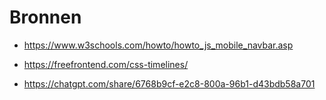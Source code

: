 # Bronnen

- https://www.w3schools.com/howto/howto_js_mobile_navbar.asp

- https://freefrontend.com/css-timelines/

- https://chatgpt.com/share/6768b9cf-e2c8-800a-96b1-d43bdb58a701
